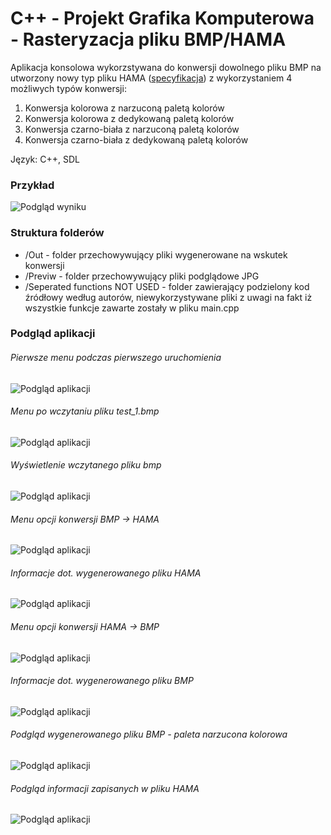 # C++ - Projekt Grafika Komputerowa - Rasteryzacja pliku BMP/HAMA
Aplikacja konsolowa wykorzstywana do konwersji dowolnego pliku BMP na utworzony nowy typ pliku HAMA (<a href="https://github.com/Happis255/Cpp_Projekt_GK_Konwersja_pliku_lastrowego/blob/master/Specyfikacja-pliku-rastrowego-Temat-12-Grupa-10%20(1).pdf">specyfikacja</a>) z wykorzystaniem 4 możliwych typów konwersji:

1) Konwersja kolorowa z narzuconą paletą kolorów
2) Konwersja kolorowa z dedykowaną paletą kolorów
3) Konwersja czarno-biała z narzuconą paletą kolorów
4) Konwersja czarno-biała z dedykowaną paletą kolorów

Język: C++, SDL

### Przykład

![Podgląd wyniku](https://raw.githubusercontent.com/Happis255/Cpp_Projekt_GK_Konwersja_pliku_lastrowego/master/Preview/wynik.jpg)

### Struktura folderów

* /Out - folder przechowywujący pliki wygenerowane na wskutek konwersji
* /Previw - folder przechowywujący pliki podglądowe JPG
* /Seperated functions NOT USED - folder zawierający podzielony kod źródłowy według autorów, niewykorzystywane pliki z uwagi na fakt iż wszystkie funkcje zawarte zostały w pliku main.cpp

### Podgląd aplikacji
###### Pierwsze menu podczas pierwszego uruchomienia
![Podgląd aplikacji](https://github.com/Happis255/Cpp_Projekt_GK_Konwersja_pliku_lastrowego/blob/master/Preview/1P.JPG)

###### Menu po wczytaniu pliku test_1.bmp
![Podgląd aplikacji](https://github.com/Happis255/Cpp_Projekt_GK_Konwersja_pliku_lastrowego/blob/master/Preview/2P.JPG)

###### Wyświetlenie wczytanego pliku bmp
![Podgląd aplikacji](https://github.com/Happis255/Cpp_Projekt_GK_Konwersja_pliku_lastrowego/blob/master/Preview/3P.JPG)

###### Menu opcji konwersji BMP -> HAMA
![Podgląd aplikacji](https://github.com/Happis255/Cpp_Projekt_GK_Konwersja_pliku_lastrowego/blob/master/Preview/4P.JPG)

###### Informacje dot. wygenerowanego pliku HAMA
![Podgląd aplikacji](https://github.com/Happis255/Cpp_Projekt_GK_Konwersja_pliku_lastrowego/blob/master/Preview/5P.JPG)

###### Menu opcji konwersji HAMA -> BMP
![Podgląd aplikacji](https://github.com/Happis255/Cpp_Projekt_GK_Konwersja_pliku_lastrowego/blob/master/Preview/6P.JPG)

###### Informacje dot. wygenerowanego pliku BMP
![Podgląd aplikacji](https://github.com/Happis255/Cpp_Projekt_GK_Konwersja_pliku_lastrowego/blob/master/Preview/13P.JPG)

###### Podgląd wygenerowanego pliku BMP - paleta narzucona kolorowa
![Podgląd aplikacji](https://github.com/Happis255/Cpp_Projekt_GK_Konwersja_pliku_lastrowego/blob/master/Preview/9P.JPG)

###### Podgląd informacji zapisanych w pliku HAMA
![Podgląd aplikacji](https://github.com/Happis255/Cpp_Projekt_GK_Konwersja_pliku_lastrowego/blob/master/Preview/11P.JPG)
